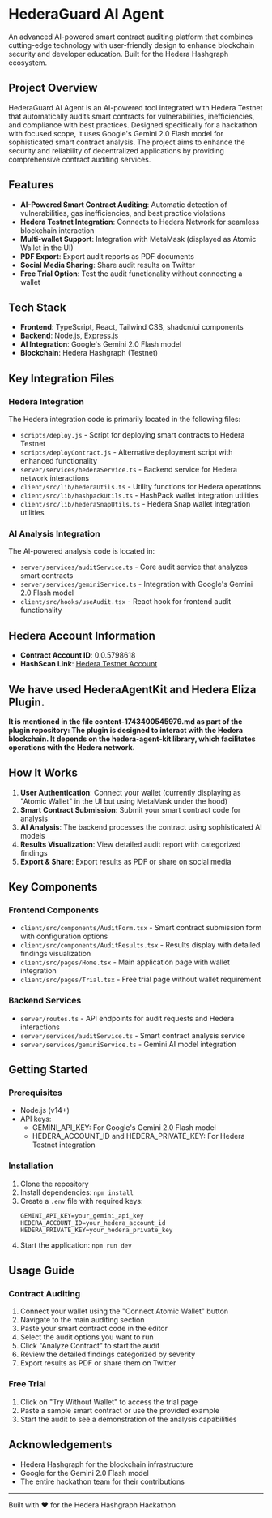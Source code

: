 # HederaGuard AI Agent

An advanced AI-powered smart contract auditing platform that combines cutting-edge technology with user-friendly design to enhance blockchain security and developer education. Built for the Hedera Hashgraph ecosystem.



## Project Overview

HederaGuard AI Agent is an AI-powered tool integrated with Hedera Testnet that automatically audits smart contracts for vulnerabilities, inefficiencies, and compliance with best practices. Designed specifically for a hackathon with focused scope, it uses Google's Gemini 2.0 Flash model for sophisticated smart contract analysis. The project aims to enhance the security and reliability of decentralized applications by providing comprehensive contract auditing services.

## Features

- **AI-Powered Smart Contract Auditing**: Automatic detection of vulnerabilities, gas inefficiencies, and best practice violations
- **Hedera Testnet Integration**: Connects to Hedera Network for seamless blockchain interaction
- **Multi-wallet Support**: Integration with MetaMask (displayed as Atomic Wallet in the UI)
- **PDF Export**: Export audit reports as PDF documents
- **Social Media Sharing**: Share audit results on Twitter
- **Free Trial Option**: Test the audit functionality without connecting a wallet

## Tech Stack

- **Frontend**: TypeScript, React, Tailwind CSS, shadcn/ui components
- **Backend**: Node.js, Express.js
- **AI Integration**: Google's Gemini 2.0 Flash model
- **Blockchain**: Hedera Hashgraph (Testnet)

## Key Integration Files

### Hedera Integration

The Hedera integration code is primarily located in the following files:

- `scripts/deploy.js` - Script for deploying smart contracts to Hedera Testnet
- `scripts/deployContract.js` - Alternative deployment script with enhanced functionality
- `server/services/hederaService.ts` - Backend service for Hedera network interactions
- `client/src/lib/hederaUtils.ts` - Utility functions for Hedera operations
- `client/src/lib/hashpackUtils.ts` - HashPack wallet integration utilities
- `client/src/lib/hederaSnapUtils.ts` - Hedera Snap wallet integration utilities

### AI Analysis Integration

The AI-powered analysis code is located in:

- `server/services/auditService.ts` - Core audit service that analyzes smart contracts
- `server/services/geminiService.ts` - Integration with Google's Gemini 2.0 Flash model
- `client/src/hooks/useAudit.tsx` - React hook for frontend audit functionality

## Hedera Account Information

- **Contract Account ID**: 0.0.5798618
- **HashScan Link**: [Hedera Testnet Account](https://hashscan.io/testnet/account/0.0.5798618?ps=1&pr=1&pa=1&pf=1&ph=1&pt=1&pc=1&pn=1&p2=1&p3=1&p1=1&k1=1743431620.578161000)

## We have used HederaAgentKit and Hedera Eliza Plugin.

**It is mentioned in the file content-1743400545979.md as part of the plugin repository: The plugin is designed to interact with the Hedera blockchain. It depends on the hedera-agent-kit library, which facilitates operations with the Hedera network.**

## How It Works

1. **User Authentication**: Connect your wallet (currently displaying as "Atomic Wallet" in the UI but using MetaMask under the hood)
2. **Smart Contract Submission**: Submit your smart contract code for analysis
3. **AI Analysis**: The backend processes the contract using sophisticated AI models
4. **Results Visualization**: View detailed audit report with categorized findings
5. **Export & Share**: Export results as PDF or share on social media

## Key Components

### Frontend Components

- `client/src/components/AuditForm.tsx` - Smart contract submission form with configuration options
- `client/src/components/AuditResults.tsx` - Results display with detailed findings visualization
- `client/src/pages/Home.tsx` - Main application page with wallet integration
- `client/src/pages/Trial.tsx` - Free trial page without wallet requirement

### Backend Services

- `server/routes.ts` - API endpoints for audit requests and Hedera interactions
- `server/services/auditService.ts` - Smart contract analysis service
- `server/services/geminiService.ts` - Gemini AI model integration

## Getting Started

### Prerequisites

- Node.js (v14+)
- API keys:
  - GEMINI_API_KEY: For Google's Gemini 2.0 Flash model
  - HEDERA_ACCOUNT_ID and HEDERA_PRIVATE_KEY: For Hedera Testnet integration

### Installation

1. Clone the repository
2. Install dependencies: `npm install`
3. Create a `.env` file with required keys:
   ```
   GEMINI_API_KEY=your_gemini_api_key
   HEDERA_ACCOUNT_ID=your_hedera_account_id
   HEDERA_PRIVATE_KEY=your_hedera_private_key
   ```
4. Start the application: `npm run dev`

## Usage Guide

### Contract Auditing

1. Connect your wallet using the "Connect Atomic Wallet" button
2. Navigate to the main auditing section
3. Paste your smart contract code in the editor
4. Select the audit options you want to run
5. Click "Analyze Contract" to start the audit
6. Review the detailed findings categorized by severity
7. Export results as PDF or share them on Twitter

### Free Trial

1. Click on "Try Without Wallet" to access the trial page
2. Paste a sample smart contract or use the provided example
3. Start the audit to see a demonstration of the analysis capabilities

## Acknowledgements

- Hedera Hashgraph for the blockchain infrastructure
- Google for the Gemini 2.0 Flash model
- The entire hackathon team for their contributions

---

Built with ❤️ for the Hedera Hashgraph Hackathon
